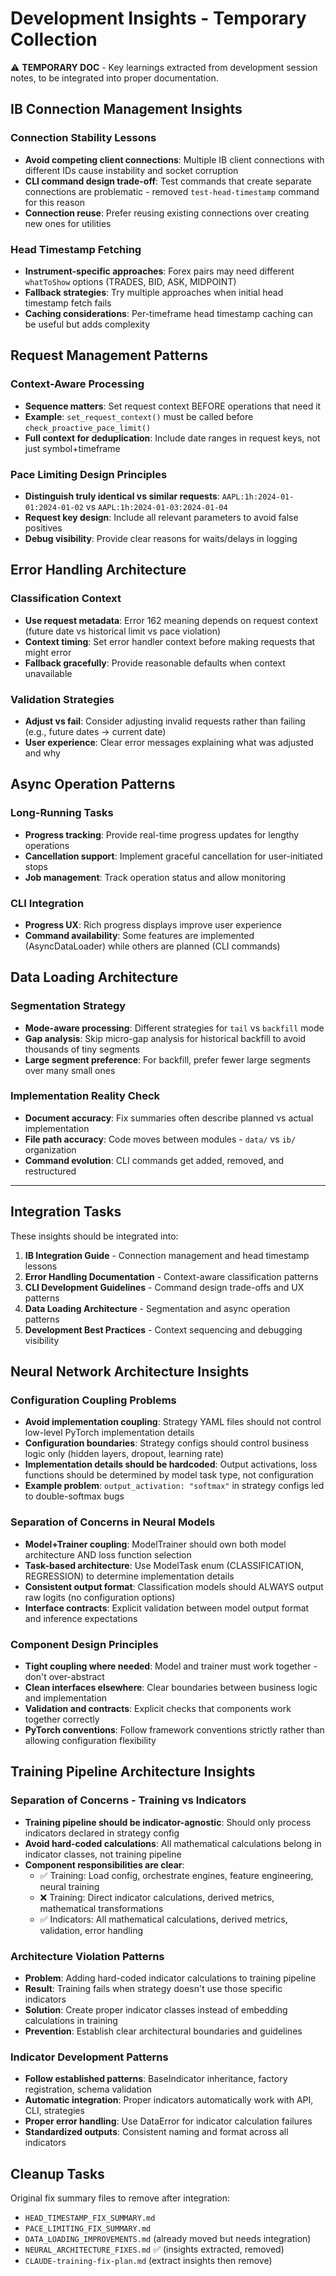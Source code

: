 # Development Insights - Temporary Collection

⚠️ **TEMPORARY DOC** - Key learnings extracted from development session notes, to be integrated into proper documentation.

## IB Connection Management Insights

### Connection Stability Lessons
- **Avoid competing client connections**: Multiple IB client connections with different IDs cause instability and socket corruption
- **CLI command design trade-off**: Test commands that create separate connections are problematic - removed `test-head-timestamp` command for this reason
- **Connection reuse**: Prefer reusing existing connections over creating new ones for utilities

### Head Timestamp Fetching
- **Instrument-specific approaches**: Forex pairs may need different `whatToShow` options (TRADES, BID, ASK, MIDPOINT)
- **Fallback strategies**: Try multiple approaches when initial head timestamp fetch fails
- **Caching considerations**: Per-timeframe head timestamp caching can be useful but adds complexity

## Request Management Patterns

### Context-Aware Processing
- **Sequence matters**: Set request context BEFORE operations that need it
- **Example**: `set_request_context()` must be called before `check_proactive_pace_limit()`
- **Full context for deduplication**: Include date ranges in request keys, not just symbol+timeframe

### Pace Limiting Design Principles
- **Distinguish truly identical vs similar requests**: `AAPL:1h:2024-01-01:2024-01-02` vs `AAPL:1h:2024-01-03:2024-01-04`
- **Request key design**: Include all relevant parameters to avoid false positives
- **Debug visibility**: Provide clear reasons for waits/delays in logging

## Error Handling Architecture

### Classification Context
- **Use request metadata**: Error 162 meaning depends on request context (future date vs historical limit vs pace violation)
- **Context timing**: Set error handler context before making requests that might error
- **Fallback gracefully**: Provide reasonable defaults when context unavailable

### Validation Strategies
- **Adjust vs fail**: Consider adjusting invalid requests rather than failing (e.g., future dates → current date)
- **User experience**: Clear error messages explaining what was adjusted and why

## Async Operation Patterns

### Long-Running Tasks
- **Progress tracking**: Provide real-time progress updates for lengthy operations
- **Cancellation support**: Implement graceful cancellation for user-initiated stops
- **Job management**: Track operation status and allow monitoring

### CLI Integration
- **Progress UX**: Rich progress displays improve user experience
- **Command availability**: Some features are implemented (AsyncDataLoader) while others are planned (CLI commands)

## Data Loading Architecture

### Segmentation Strategy
- **Mode-aware processing**: Different strategies for `tail` vs `backfill` mode
- **Gap analysis**: Skip micro-gap analysis for historical backfill to avoid thousands of tiny segments
- **Large segment preference**: For backfill, prefer fewer large segments over many small ones

### Implementation Reality Check
- **Document accuracy**: Fix summaries often describe planned vs actual implementation
- **File path accuracy**: Code moves between modules - `data/` vs `ib/` organization
- **Command evolution**: CLI commands get added, removed, and restructured

---

## Integration Tasks

These insights should be integrated into:

1. **IB Integration Guide** - Connection management and head timestamp lessons
2. **Error Handling Documentation** - Context-aware classification patterns  
3. **CLI Development Guidelines** - Command design trade-offs and UX patterns
4. **Data Loading Architecture** - Segmentation and async operation patterns
5. **Development Best Practices** - Context sequencing and debugging visibility

## Neural Network Architecture Insights

### Configuration Coupling Problems
- **Avoid implementation coupling**: Strategy YAML files should not control low-level PyTorch implementation details
- **Configuration boundaries**: Strategy configs should control business logic only (hidden layers, dropout, learning rate)
- **Implementation details should be hardcoded**: Output activations, loss functions should be determined by model task type, not configuration
- **Example problem**: `output_activation: "softmax"` in strategy configs led to double-softmax bugs

### Separation of Concerns in Neural Models
- **Model+Trainer coupling**: ModelTrainer should own both model architecture AND loss function selection
- **Task-based architecture**: Use ModelTask enum (CLASSIFICATION, REGRESSION) to determine implementation details
- **Consistent output format**: Classification models should ALWAYS output raw logits (no configuration options)
- **Interface contracts**: Explicit validation between model output format and inference expectations

### Component Design Principles
- **Tight coupling where needed**: Model and trainer must work together - don't over-abstract
- **Clean interfaces elsewhere**: Clear boundaries between business logic and implementation
- **Validation and contracts**: Explicit checks that components work together correctly
- **PyTorch conventions**: Follow framework conventions strictly rather than allowing configuration flexibility

## Training Pipeline Architecture Insights

### Separation of Concerns - Training vs Indicators
- **Training pipeline should be indicator-agnostic**: Should only process indicators declared in strategy config
- **Avoid hard-coded calculations**: All mathematical calculations belong in indicator classes, not training pipeline
- **Component responsibilities are clear**:
  - ✅ Training: Load config, orchestrate engines, feature engineering, neural training
  - ❌ Training: Direct indicator calculations, derived metrics, mathematical transformations
  - ✅ Indicators: All mathematical calculations, derived metrics, validation, error handling

### Architecture Violation Patterns
- **Problem**: Adding hard-coded indicator calculations to training pipeline
- **Result**: Training fails when strategy doesn't use those specific indicators
- **Solution**: Create proper indicator classes instead of embedding calculations in training
- **Prevention**: Establish clear architectural boundaries and guidelines

### Indicator Development Patterns  
- **Follow established patterns**: BaseIndicator inheritance, factory registration, schema validation
- **Automatic integration**: Proper indicators automatically work with API, CLI, strategies
- **Proper error handling**: Use DataError for indicator calculation failures
- **Standardized outputs**: Consistent naming and format across all indicators

## Cleanup Tasks

Original fix summary files to remove after integration:
- `HEAD_TIMESTAMP_FIX_SUMMARY.md` 
- `PACE_LIMITING_FIX_SUMMARY.md`
- `DATA_LOADING_IMPROVEMENTS.md` (already moved but needs integration)
- `NEURAL_ARCHITECTURE_FIXES.md` ✅ (insights extracted, removed)
- `CLAUDE-training-fix-plan.md` (extract insights then remove)